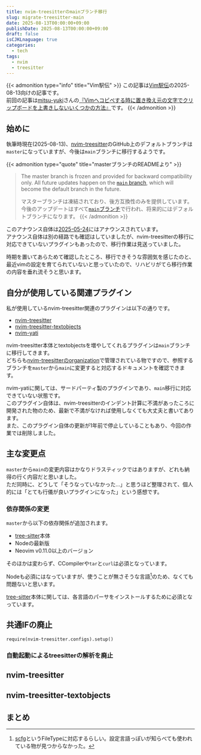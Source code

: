 ```yaml
---
title: nvim-treesitterのmainブランチ移行
slug: migrate-treesitter-main
date: 2025-08-13T00:00:00+09:00
publishDate: 2025-08-13T00:00:00+09:00
draft: false
isCJKLnaguage: true
categories:
  - tech
tags:
  - nvim
  - treesitter
---
```


<!-- textlint-disable -->
{{< admonition type="info" title="Vim駅伝" >}}
この記事は[Vim駅伝][ekiden]の2025-08-13向けの記事です。\
前回の記事は[mitsu-yuki][mitsu-yuki]さんの[『Vimへコピぺする時に置き換え元の文字でクリップボードを上書きしないいくつかの方法』][prev-article]です。
{{< /admonition >}}
<!-- textlint-enable -->

## 始めに

執筆時現在(2025-08-13)、[nvim-treesitter]のGitHub上のデフォルトブランチは`master`になっていますが、今後は`main`ブランチに移行するようです。

<!-- textlint-disable -->
{{< admonition type="quote" title="masterブランチのREADMEより" >}}
> The master branch is frozen and provided for backward compatibility only.
> All future updates happen on the [`main` branch](https://github.com/nvim-treesitter/nvim-treesitter/blob/main/README.md), which will become the default branch in the future.
>
> マスターブランチは凍結されており、後方互換性のみを提供しています。
> 今後のアップデートはすべて[`main`ブランチ](https://github.com/nvim-treesitter/nvim-treesitter/blob/main/README.md)で行われ、将来的にはデフォルトブランチになります。
{{< /admonition >}}
<!-- textlint-enable -->

このアナウンス自体は[2025-05-24](https://github.com/nvim-treesitter/nvim-treesitter/pull/7865)にはアナウンスされています。\
アナウンス自体は別の経路でも確認はしていましたが、nvim-treesitterの移行に対応できていないプラグインもあったので、移行作業は見送っていました。

時期を置いてあらためて確認したところ、移行できそうな雰囲気を感じたのと、最近vimの設定を育てられていないと思っていたので、リハビリがてら移行作業の内容を垂れ流そうと思います。

## 自分が使用している関連プラグイン

私が使用しているnvim-treesitter関連のプラグインは以下の通りです。

- [nvim-treesitter](https://github.com/nvim-treesitter/nvim-treesitter)
- [nvim-treesitter-textobjects](https://github.com/nvim-treesitter/nvim-treesitter-textobjects)
- [nvim-yati](https://github.com/yioneko/nvim-yati)

nvim-treesitter本体とtextobjectsを増やしてくれるプラグインは`main`ブランチに移行してきます。\
どちらも[nvim-treesitterのorganization](https://github.com/nvim-treesitter)で管理されている物ですので、参照するブランチを`master`から`main`に変更すると対応するドキュメントを確認できます。

nvim-yatiに関しては、サードパーティ製のプラグインであり、`main`移行に対応できていない状態です。\
このプラグイン自体は、nvim-treesitterのインデント計算に不満があったころに開発された物のため、最新で不満がなければ使用しなくても大丈夫と書いてあります。\
また、このプラグイン自体の更新が1年前で停止していることもあり、今回の作業では削除しました。

## 主な変更点

`master`から`main`の変更内容はかなりドラスティックではありますが、どれも納得の行く内容だと思いました。\
ただ同時に、どうして「そうなっていなかった…」と思うほど整理されて、個人的には「とても行儀が良いプラグインになった」という感想です。

### 依存関係の変更

`master`から以下の依存関係が追加されます。

- [tree-sitter]本体
- Nodeの最新版
- Neovim v0.11.0以上のバージョン

そのほかは変わらず、CCompilerや`tar`と`curl`は必須となっています。

Nodeも必須にはなっていますが、使うことが無さそうな言語[^1]のため、なくても問題ないと思います。

[tree-sitter]本体に関しては、各言語のパーサをインストールするために必須となっています。

## 共通IFの廃止

`require(nvim-treesitter.configs).setup()`

### 自動起動によるtreesitterの解析を廃止

## nvim-treesitter

## nvim-treesitter-textobjects

## まとめ

<!-- textlint-disable -->
[^1]: [scfg]というFileTypeに対応するらしい。設定言語っぽいが知らべても使われている物が見つからなかった。

<!-- links -->
[ekiden]: https://vim-jp.org/ekiden/
[mitsu-yuki]: https://github.com/mitsu-yuki
[prev-article]: https://qiita.com/mitsu-yuki/private/566cd8634abe10a3341e
[nvim-treesitter]: https://github.com/nvim-treesitter/nvim-treesitter
[tree-sitter]: https://github.com/tree-sitter/tree-sitter
[scfg]: https://github.com/rockorager/tree-sitter-scfg
